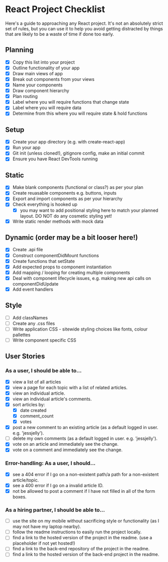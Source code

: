 # React Project Checklist

Here's a guide to approaching any React project. It's not an absolutely strict set of rules, but you can use it to help you avoid getting distracted by things that are likely to be a waste of time if done too early.

## Planning

- [x] Copy this list into your project
- [x] Outline functionality of your app
- [x] Draw main views of app
- [x] Break out components from your views
- [x] Name your components
- [x] Draw component hierarchy
- [x] Plan routing
- [x] Label where you will require functions that change state
- [x] Label where you will require data
- [x] Determine from this where you will require state & hold functions

## Setup

- [x] Create your app directory (e.g. with create-react-app)
- [x] Run your app
- [x] Git init (unless cloned!), gitignore config, make an initial commit
- [x] Ensure you have React DevTools running

## Static

- [x] Make blank components (functional or class?) as per your plan
- [x] Create reuasable components e.g. buttons, inputs
- [x] Export and import components as per your hierarchy
- [x] Check everything is hooked up
  - [x] you may want to add positional styling here to match your planned layout. DO NOT do any cosmetic styling yet!
- [x] Write static render methods with mock data

## Dynamic (order may be a bit looser here!)

- [x] Create .api file
- [x] Construct componentDidMount functions
- [x] Create functions that setState
- [x] Add expected props to component instantiation
- [x] Add mapping / looping for creating multiple components
- [x] Deal with component lifecycle issues, e.g. making new api calls on componentDidUpdate
- [x] Add event handlers

## Style

- [ ] Add classNames
- [ ] Create any .css files
- [ ] Write application CSS - sitewide styling choices like fonts, colour pallettes
- [ ] Write component specific CSS

## User Stories

### As a user, I should be able to...

- [x] view a list of all articles
- [x] view a page for each topic with a list of related articles.
- [x] view an individual article.
- [x] view an individual article's comments.
- [x] sort articles by:
  - [x] date created
  - [x] comment_count
  - [x] votes
- [x] post a new comment to an existing article (as a default logged in user. e.g. 'jessjelly').
- [ ] delete my own comments (as a default logged in user. e.g. 'jessjelly').
- [x] vote on an article and immediately see the change.
- [x] vote on a comment and immediately see the change.

### Error-handling: As a user, I should...

- [x] see a 404 error if I go on a non-existent path/a path for a non-existent article/topic.
- [x] see a 400 error if I go on a invalid article ID.
- [x] not be allowed to post a comment if I have not filled in all of the form boxes.

### As a hiring partner, I should be able to...

- [ ] use the site on my mobile without sacrificing style or functionality (as I may not have my laptop nearby).
- [ ] follow the readme instructions to easily run the project locally.
- [ ] find a link to the hosted version of the project in the readme. (use a placeholder if not yet hosted!)
- [ ] find a link to the back-end repository of the project in the readme.
- [ ] find a link to the hosted version of the back-end project in the readme.
